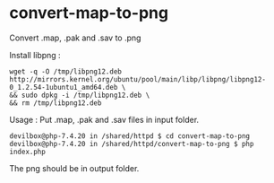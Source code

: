 # convert-map-to-png
Convert .map, .pak and .sav to .png

Install libpng :
```
wget -q -O /tmp/libpng12.deb http://mirrors.kernel.org/ubuntu/pool/main/libp/libpng/libpng12-0_1.2.54-1ubuntu1_amd64.deb \
&& sudo dpkg -i /tmp/libpng12.deb \
&& rm /tmp/libpng12.deb
```

Usage :
Put .map, .pak and .sav files in input folder.
```
devilbox@php-7.4.20 in /shared/httpd $ cd convert-map-to-png
devilbox@php-7.4.20 in /shared/httpd/convert-map-to-png $ php index.php
```
The png should be in output folder.



